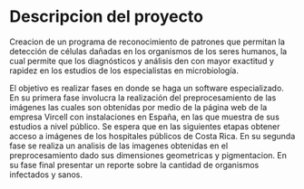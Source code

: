 
# Descripcion del proyecto

Creacion de un programa de reconocimiento de patrones que permitan la detección de células dañadas en los organismos de los seres humanos, la cual permite que los diagnósticos y análisis den con mayor exactitud y rapidez en los estudios de los especialistas en microbiología.

El objetivo es realizar fases en donde se haga un software especializado. En su primera fase involucra la realización del preprocesamiento de las imágenes las cuales son obtenidas por medio de la página web de la empresa Vircell con instalaciones en España, en las que muestra de sus estudios a nivel público. Se espera que en las siguientes etapas obtener acceso a imágenes de los hospitales públicos de Costa Rica. En su segunda fase se realiza un analisis de las imagenes obtenidas en el preprocesamiento dado sus dimensiones geometricas y pigmentacion. En su fase final presentar un reporte sobre la cantidad de organismos infectados y sanos.

